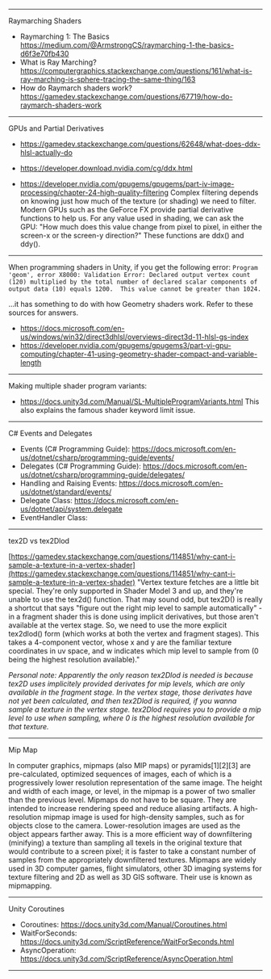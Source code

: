----
Raymarching Shaders
* Raymarching 1: The Basics https://medium.com/@ArmstrongCS/raymarching-1-the-basics-d6f3e70fb430
* What is Ray Marching? https://computergraphics.stackexchange.com/questions/161/what-is-ray-marching-is-sphere-tracing-the-same-thing/163
* How do Raymarch shaders work? https://gamedev.stackexchange.com/questions/67719/how-do-raymarch-shaders-work

----
GPUs and Partial Derivatives

* https://gamedev.stackexchange.com/questions/62648/what-does-ddx-hlsl-actually-do
* https://developer.download.nvidia.com/cg/ddx.html

* https://developer.nvidia.com/gpugems/gpugems/part-iv-image-processing/chapter-24-high-quality-filtering
Complex filtering depends on knowing just how much of the texture (or shading) we need to filter. Modern GPUs such as the GeForce FX provide partial derivative functions to help us. For any value used in shading, we can ask the GPU: "How much does this value change from pixel to pixel, in either the screen-x or the screen-y direction?"
These functions are ddx() and ddy().
----
When programming shaders in Unity, if you get the following error: `Program 'geom', error X8000: Validation Error: Declared output vertex count (120) multiplied by the total number of declared scalar components of output data (10) equals 1200.  This value cannot be greater than 1024.`

...it has something to do with how Geometry shaders work. Refer to these sources for answers.
* https://docs.microsoft.com/en-us/windows/win32/direct3dhlsl/overviews-direct3d-11-hlsl-gs-index
* https://developer.nvidia.com/gpugems/gpugems3/part-vi-gpu-computing/chapter-41-using-geometry-shader-compact-and-variable-length
----
Making multiple shader program variants:
* https://docs.unity3d.com/Manual/SL-MultipleProgramVariants.html
This also explains the famous shader keyword limit issue.
----
C# Events and Delegates
* Events (C# Programming Guide): https://docs.microsoft.com/en-us/dotnet/csharp/programming-guide/events/
* Delegates (C# Programming Guide): https://docs.microsoft.com/en-us/dotnet/csharp/programming-guide/delegates/
* Handling and Raising Events: https://docs.microsoft.com/en-us/dotnet/standard/events/
* Delegate Class: https://docs.microsoft.com/en-us/dotnet/api/system.delegate
* EventHandler Class: 
----
tex2D vs tex2Dlod

[https://gamedev.stackexchange.com/questions/114851/why-cant-i-sample-a-texture-in-a-vertex-shader](https://gamedev.stackexchange.com/questions/114851/why-cant-i-sample-a-texture-in-a-vertex-shader)
"Vertex texture fetches are a little bit special. They're only supported in Shader Model 3 and up, and they're unable to use the tex2d() function.
That may sound odd, but tex2D() is really a shortcut that says "figure out the right mip level to sample automatically" - in a fragment shader this is done using implicit derivatives, but those aren't available at the vertex stage.
So, we need to use the more explicit tex2dlod() form (which works at both the vertex and fragment stages). This takes a 4-component vector, whose x and y are the familiar texture coordinates in uv space, and w indicates which mip level to sample from (0 being the highest resolution available)."

_Personal note: Apparently the only reason tex2Dlod is needed is because tex2D uses implicitely provided derivates for mip levels, which are only available in the fragment stage. In the vertex stage, those derivates have not yet been calculated, and then tex2Dlod is required, if you wanna sample a texture in the vertex stage. tex2Dlod requires you to provide a mip level to use when sampling, where 0 is the highest resolution available for that texture._

----
Mip Map

In computer graphics, mipmaps (also MIP maps) or pyramids[1][2][3] are pre-calculated, optimized sequences of images, each of which is a progressively lower resolution representation of the same image. The height and width of each image, or level, in the mipmap is a power of two smaller than the previous level. Mipmaps do not have to be square. They are intended to increase rendering speed and reduce aliasing artifacts. A high-resolution mipmap image is used for high-density samples, such as for objects close to the camera. Lower-resolution images are used as the object appears farther away. This is a more efficient way of downfiltering (minifying) a texture than sampling all texels in the original texture that would contribute to a screen pixel; it is faster to take a constant number of samples from the appropriately downfiltered textures. Mipmaps are widely used in 3D computer games, flight simulators, other 3D imaging systems for texture filtering and 2D as well as 3D GIS software. Their use is known as mipmapping.

----
Unity Coroutines
* Coroutines: https://docs.unity3d.com/Manual/Coroutines.html
* WaitForSeconds: https://docs.unity3d.com/ScriptReference/WaitForSeconds.html
* AsyncOperation: https://docs.unity3d.com/ScriptReference/AsyncOperation.html
----
